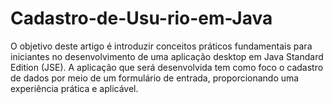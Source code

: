 # Cadastro-de-Usu-rio-em-Java
O objetivo deste artigo é introduzir conceitos práticos fundamentais para iniciantes no desenvolvimento de uma aplicação desktop em Java Standard Edition (JSE). A aplicação que será desenvolvida tem como foco o cadastro de dados por meio de um formulário de entrada, proporcionando uma experiência prática e aplicável.
